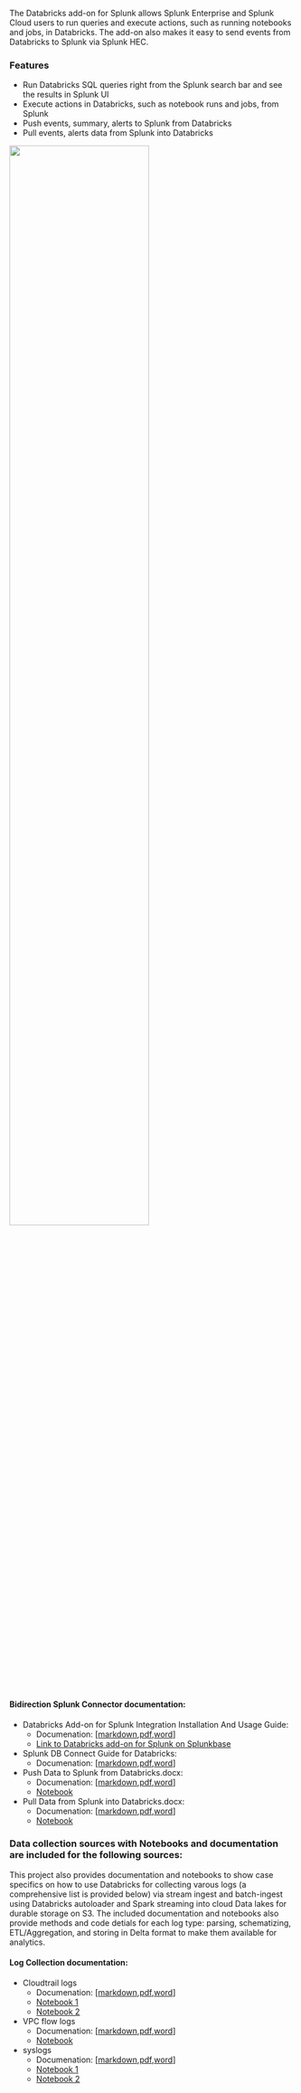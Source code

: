 The Databricks add-on for Splunk allows Splunk Enterprise and Splunk Cloud users to run queries and execute actions, such as running notebooks and jobs, in Databricks. The add-on also makes it easy to send events from Databricks to Splunk via Splunk HEC.
### Features
- Run Databricks SQL queries right from the Splunk search bar and see the results in Splunk UI
- Execute actions in Databricks, such as notebook runs and jobs, from Splunk
- Push events, summary, alerts to Splunk from Databricks
- Pull events, alerts data from Splunk into Databricks
<img src="/docs/functional_architecture.png" height="70%" width="70%">

#### Bidirection Splunk Connector documentation:

* Databricks Add-on for Splunk Integration Installation And Usage Guide:
   * Documenation:  [[markdown](/docs/markdown/Splunk%20Integration%20Installation%20And%20Usage%20Guide.md),[pdf](/docs/pdf/Splunk%20Integration%20Installation%20And%20Usage%20Guide%20-%201.0.0.pdf),[word](/docs/word/Splunk%20Integration%20Installation%20And%20Usage%20Guide%20-%201.0.0.docx)]
   * [Link to Databricks add-on for Splunk on Splunkbase](https://splunkbase.splunk.com/app/5416)
* Splunk DB Connect Guide for Databricks:
  * Documenation:  [[markdown](),[pdf](/docs/pdf/Splunk%20DB%20Connect%20Guide%20for%20Databricks.pdf),[word](/docs/word/Splunk%20DB%20Connect%20Guide%20for%20Databricks.docx)]
* Push Data to Splunk from Databricks.docx: 
  * Documenation: [[markdown](),[pdf](/docs/pdf/Push%20Data%20to%20Splunk%20from%20Databricks.pdf),[word](/docs/word/Push%20Data%20to%20Splunk%20from%20Databricks.docx)]
  * [Notebook](/notebooks/dbc/push_to_splunk.dbc)
* Pull Data from Splunk into Databricks.docx:
  * Documenation:  [[markdown](),[pdf](/docs/pdf/Push%20Data%20to%20Splunk%20from%20Databricks.pdf),[word](/docs/word/Push%20Data%20to%20Splunk%20from%20Databricks.docx)]
  * [Notebook](/notebooks/dbc/pull_from_splunk.dbc)

### Data collection sources with Notebooks and documentation are included for the following sources: 

This project also provides documentation and notebooks to show case specifics on how to use Databricks for collecting varous logs (a comprehensive list is provided below) via stream ingest and batch-ingest using Databricks autoloader and Spark streaming into cloud Data lakes for durable storage on S3. The included documentation and notebooks also provide methods and code detials for each log type: parsing, schematizing, ETL/Aggregation, and storing in Delta format to make them available for analytics. 

#### Log Collection documentation:

* Cloudtrail logs
  * Documenation: [[markdown](),[pdf](/docs/pdf/Databricks%20%20-%20AWS%20CloudTrail.pdf),[word](/docs/word/Databricks%20%20-%20AWS%20CloudTrail.docx)]
  * [Notebook 1](/dbc/cloudtrail_ingest.dbc)
  * [Notebook 2](/dbc/cloudtrail_insights_ingest.dbc)
* VPC flow logs
  * Documenation: [[markdown](),[pdf](/docs/pdf/Databricks%20-%20AWS%20VPC%20Logs.pdf),[word](/docs/word/Databricks%20-%20AWS%20VPC%20Logs.docx)]
  * [Notebook](dbc/vpc_flowlogs_ingest.dbc)
* syslogs
  * Documenation: [[markdown](),[pdf](/docs/pdf/Databricks%20-%20Syslog.pdf),[word](/docs/word/Databricks%20-%20Syslog.docx)]
  * [Notebook 1](dbc/syslog_rfc3164.dbc) 
  * [Notebook 2](dbc/syslog_rfc5424.dbc) 

